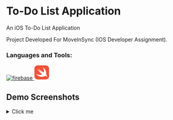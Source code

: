# To-Do List Application

An iOS To-Do List Application

Project Developed For MoveInSync (IOS Developer Assignment).

<h3 align="left">Languages and Tools:</h3>
<p align="left"> <a href="https://firebase.google.com/" target="_blank" rel="noreferrer"> <img src="https://www.vectorlogo.zone/logos/firebase/firebase-icon.svg" alt="firebase" width="40" height="40"/> </a> <a href="https://developer.apple.com/swift/" target="_blank" rel="noreferrer"> <img src="https://raw.githubusercontent.com/devicons/devicon/master/icons/swift/swift-original.svg" alt="swift" width="40" height="40"/> </a> </p>


## Demo Screenshots
<details>
  <summary>Click me</summary>
<p float="left">
<img src="https://github.com/1871vinayak/ToDoList/blob/main/Sample%20Screenshots/Launch%20Screen.png"  width="24%">
<img src="https://github.com/1871vinayak/ToDoList/blob/main/Sample%20Screenshots/Login.png"  width="24%">
<img src="https://github.com/1871vinayak/ToDoList/blob/main/Sample%20Screenshots/Register.png"  width="24%">
<img src="https://github.com/1871vinayak/ToDoList/blob/main/Sample%20Screenshots/To-Do.png"  width="24%">
</p>
<p float="left">
<img src="https://github.com/1871vinayak/ToDoList/blob/main/Sample%20Screenshots/Profile.png"  width="24%">
<img src="https://github.com/1871vinayak/ToDoList/blob/main/Sample%20Screenshots/New.png"  width="24%">
<img src="https://github.com/1871vinayak/ToDoList/blob/main/Sample%20Screenshots/New_date-time.png"  width="24%">
<img src="https://github.com/1871vinayak/ToDoList/blob/main/Sample%20Screenshots/First_To-Do.png"  width="24%">
</p>
<p float="">
<img src="https://github.com/1871vinayak/ToDoList/blob/main/Sample%20Screenshots/Populated.png"  width="24%">
<img src="https://github.com/1871vinayak/ToDoList/blob/main/Sample%20Screenshots/Delete.png"  width="24%">
<img src="https://github.com/1871vinayak/ToDoList/blob/main/Sample%20Screenshots/Deleted.png"  width="24%">
<img src="https://github.com/1871vinayak/ToDoList/blob/main/Sample%20Screenshots/icon.jpeg"  width="24%">
</p>
</details>
